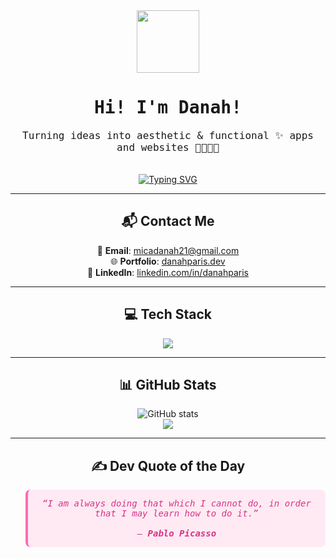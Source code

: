 <div align="center">

  <img src="https://media.giphy.com/media/du3J3cXyzhj75IOgvA/giphy.gif" width="100" />

  <h1 style="font-family: 'Fira Code', monospace;">Hi! I'm Danah!</h1>
  <p style="font-family: 'Fira Code', monospace; font-size: 16px;">
    Turning ideas into aesthetic & functional ✨ apps and websites 🎨👩🏻‍💻
  </p>

  <br />

  <a href="https://git.io/typing-svg">
    <img src="https://readme-typing-svg.demolab.com?font=Fira+Code&size=22&duration=3000&pause=1000&color=FFB6C1&center=true&vCenter=true&width=435&lines=Software+Engineer+from+PH!;I+love+building+web+%26+mobile+apps+💻;React+%7C+Java%7C+MySQL+%7C+NodeJS+%F0%9F%93%90" alt="Typing SVG" />
  </a>

</div>

---

<div align="center">

  ## 📬 Contact Me  
  💌 **Email**: micadanah21@gmail.com  
  🌐 **Portfolio**: [danahparis.dev](https://danahparis-portfolio.netlify.app/)  
  💼 **LinkedIn**: [linkedin.com/in/danahparis](https://www.linkedin.com/in/mica-danah-paris-374a10289/)  

</div>

---

<div align="center">

  ## 💻 Tech Stack  
  <img src="https://skillicons.dev/icons?i=html,css,js,react,java,nodejs,mysql,figma,flutter,dart,firebase,git,github,vscode" />

</div>

---

<div align="center">

  ## 📊 GitHub Stats  

  <img src="https://github-readme-stats.vercel.app/api?username=danahparis21&show_icons=true&theme=tokyonight" alt="GitHub stats" />
  <br />
  <img src="https://github-readme-stats.vercel.app/api/top-langs/?username=danahparis21&layout=compact&theme=tokyonight" />

</div>

---

<div align="center">

  ## ✍️ Dev Quote of the Day  

  <blockquote style="background: #ffeaf4; border-left: 4px solid #ff69b4; padding: 1em; font-style: italic; border-radius: 8px; color: #d63384; font-family: 'Fira Code', monospace;">
    “I am always doing that which I cannot do, in order that I may learn how to do it.”  
    <br><br>
    — <strong>Pablo Picasso</strong>
  </blockquote>

</div>
